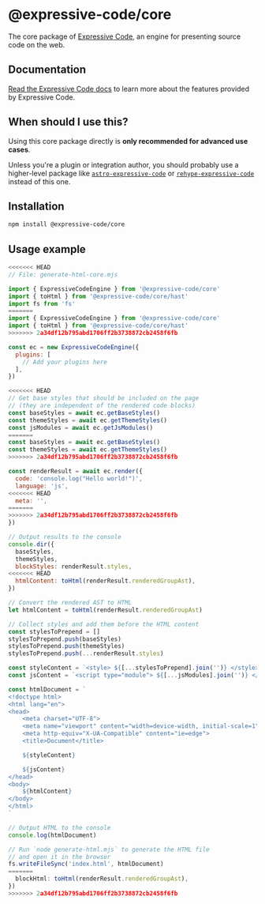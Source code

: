 # @expressive-code/core

The core package of [Expressive Code](https://expressive-code.com/), an engine for presenting source code on the web.

## Documentation

[Read the Expressive Code docs](https://expressive-code.com/) to learn more about the features provided by Expressive Code.

## When should I use this?

Using this core package directly is **only recommended for advanced use cases**.

Unless you're a plugin or integration author, you should probably use a higher-level package like [`astro-expressive-code`](https://www.npmjs.com/package/astro-expressive-code) or [`rehype-expressive-code`](https://www.npmjs.com/package/rehype-expressive-code) instead of this one.

## Installation

```bash
npm install @expressive-code/core
```

## Usage example

```js
<<<<<<< HEAD
// File: generate-html-core.mjs

import { ExpressiveCodeEngine } from '@expressive-code/core'
import { toHtml } from '@expressive-code/core/hast'
import fs from 'fs'
=======
import { ExpressiveCodeEngine } from '@expressive-code/core'
import { toHtml } from '@expressive-code/core/hast'
>>>>>>> 2a34df12b795abd1706ff2b3738872cb2458f6fb

const ec = new ExpressiveCodeEngine({
  plugins: [
    // Add your plugins here
  ],
})

<<<<<<< HEAD
// Get base styles that should be included on the page
// (they are independent of the rendered code blocks)
const baseStyles = await ec.getBaseStyles()
const themeStyles = await ec.getThemeStyles()
const jsModules = await ec.getJsModules()
=======
const baseStyles = await ec.getBaseStyles()
const themeStyles = await ec.getThemeStyles()
>>>>>>> 2a34df12b795abd1706ff2b3738872cb2458f6fb

const renderResult = await ec.render({
  code: 'console.log("Hello world!")',
  language: 'js',
<<<<<<< HEAD
  meta: '',
=======
>>>>>>> 2a34df12b795abd1706ff2b3738872cb2458f6fb
})

// Output results to the console
console.dir({
  baseStyles,
  themeStyles,
  blockStyles: renderResult.styles,
<<<<<<< HEAD
  htmlContent: toHtml(renderResult.renderedGroupAst),
})

// Convert the rendered AST to HTML
let htmlContent = toHtml(renderResult.renderedGroupAst)

// Collect styles and add them before the HTML content
const stylesToPrepend = []
stylesToPrepend.push(baseStyles)
stylesToPrepend.push(themeStyles)
stylesToPrepend.push(...renderResult.styles)

const styleContent = `<style> ${[...stylesToPrepend].join('')} </style>`
const jsContent = `<script type="module"> ${[...jsModules].join('')} </script>`

const htmlDocument = `
<!doctype html>
<html lang="en">
<head>
    <meta charset="UTF-8">
    <meta name="viewport" content="width=device-width, initial-scale=1">
    <meta http-equiv="X-UA-Compatible" content="ie=edge">
    <title>Document</title>

    ${styleContent}

    ${jsContent}
</head>
<body>
    ${htmlContent}
</body>
</html>
`

// Output HTML to the console
console.log(htmlDocument)

// Run `node generate-html.mjs` to generate the HTML file
// and open it in the browser
fs.writeFileSync('index.html', htmlDocument)
=======
  blockHtml: toHtml(renderResult.renderedGroupAst),
})
>>>>>>> 2a34df12b795abd1706ff2b3738872cb2458f6fb
```
